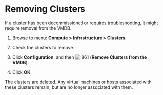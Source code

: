 # Removing Clusters

If a cluster has been decommissioned or requires troubleshooting, it
might require removal from the VMDB.

1.  Browse to menu: **Compute > Infrastructure > Clusters**.

2.  Check the clusters to remove.

3.  Click **Configuration**, and then
    ![1861](../images/1861.png) (**Remove Clusters from the VMDB**).

4.  Click **OK**.

The clusters are deleted. Any virtual machines or hosts associated with
these clusters remain, but are no longer associated with them.
